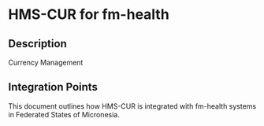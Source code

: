 # HMS-CUR for fm-health

## Description

Currency Management

## Integration Points

This document outlines how HMS-CUR is integrated with fm-health systems in Federated States of Micronesia.
